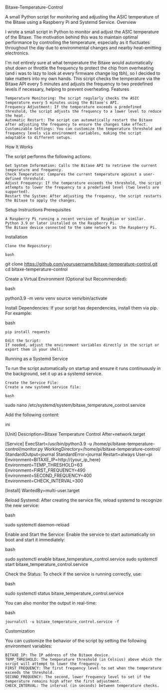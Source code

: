 Bitaxe-Temperature-Control

A small Python script for monitoring and adjusting the ASIC temperature of the Bitaxe using a Raspberry Pi and Systemd Service.
Overview

I wrote a small script in Python to monitor and adjust the ASIC temperature of the Bitaxe. The motivation behind this was to maintain optimal performance by controlling the temperature, especially as it fluctuates throughout the day due to environmental changes and nearby heat-emitting electronics. 

I'm not entirely sure at what temperature the Bitaxe would automatically shut down or throttle the frequency to protect the chip from overheating (and i was to lazy to look at every firmware change log tbh), so I decided to take matters into my own hands. This script checks the temperature via the Bitaxe API every 5 minutes and adjusts the frequency to two predefined levels if necessary, helping to prevent overheating.
Features

    Temperature Monitoring: The script regularly checks the ASIC temperature every 5 minutes using the Bitaxe's API.
    Frequency Adjustment: If the temperature exceeds a predefined threshold, the script adjusts the frequency to a lower level to reduce the heat.
    Automatic Restart: The script can automatically restart the Bitaxe after adjusting the frequency to ensure the changes take effect.
    Customizable Settings: You can customize the temperature threshold and frequency levels via environment variables, making the script adaptable to different setups.

How It Works

The script performs the following actions:

    Get System Information: Calls the Bitaxe API to retrieve the current temperature and frequency.
    Check Temperature: Compares the current temperature against a user-defined threshold.
    Adjust Frequency: If the temperature exceeds the threshold, the script attempts to lower the frequency to a predefined level (two levels are supported).
    Restart the System: After adjusting the frequency, the script restarts the Bitaxe to apply the changes.

Setup Instructions
Prerequisites

    A Raspberry Pi running a recent version of Raspbian or similar.
    Python 3.9 or later installed on the Raspberry Pi.
    The Bitaxe device connected to the same network as the Raspberry Pi.

Installation

    Clone the Repository:

    bash

git clone https://github.com/yourusername/bitaxe-temperature-control.git
cd bitaxe-temperature-control

Create a Virtual Environment (Optional but Recommended):

bash

python3.9 -m venv venv
source venv/bin/activate

Install Dependencies:
If your script has dependencies, install them via pip. For example:

bash

    pip install requests

    Edit the Script:
    If needed, adjust the environment variables directly in the script or export them in your shell.

Running as a Systemd Service

To run the script automatically on startup and ensure it runs continuously in the background, set it up as a systemd service.

    Create the Service File:
    Create a new systemd service file:

    bash

sudo nano /etc/systemd/system/bitaxe_temperature_control.service

Add the following content:

ini

[Unit]
Description=Bitaxe Temperature Control
After=network.target

[Service]
ExecStart=/usr/bin/python3.9 -u /home/pi/bitaxe-temperature-control/monitor.py
WorkingDirectory=/home/pi/bitaxe-temperature-control/
StandardOutput=journal
StandardError=journal
Restart=always
User=pi
Environment=BITAXE_IP=http://{your_ip_here}
Environment=TEMP_THRESHOLD=63
Environment=FIRST_FREQUENCY=490
Environment=SECOND_FREQUENCY=400
Environment=CHECK_INTERVAL=300

[Install]
WantedBy=multi-user.target

Reload Systemd:
After creating the service file, reload systemd to recognize the new service:

bash

sudo systemctl daemon-reload

Enable and Start the Service:
Enable the service to start automatically on boot and start it immediately:

bash

sudo systemctl enable bitaxe_temperature_control.service
sudo systemctl start bitaxe_temperature_control.service

Check the Status:
To check if the service is running correctly, use:

bash

sudo systemctl status bitaxe_temperature_control.service

You can also monitor the output in real-time:

bash

    journalctl -u bitaxe_temperature_control.service -f

Customization

You can customize the behavior of the script by setting the following environment variables:

    BITAXE_IP: The IP address of the Bitaxe device.
    TEMP_THRESHOLD: The temperature threshold (in Celsius) above which the script will attempt to lower the frequency.
    FIRST_FREQUENCY: The first frequency level to set when the temperature exceeds the threshold.
    SECOND_FREQUENCY: The second, lower frequency level to set if the temperature remains high after the first adjustment.
    CHECK_INTERVAL: The interval (in seconds) between temperature checks.
